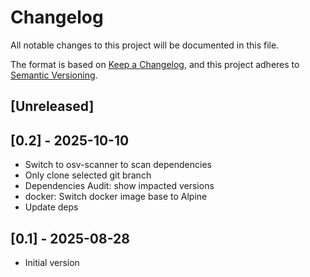 # Changelog

All notable changes to this project will be documented in this file.

The format is based on [Keep a Changelog](https://keepachangelog.com/en/1.1.0/),
and this project adheres to [Semantic Versioning](https://semver.org/spec/v2.0.0.html).

## [Unreleased]

## [0.2] - 2025-10-10
- Switch to osv-scanner to scan dependencies
- Only clone selected git branch
- Dependencies Audit: show impacted versions
- docker: Switch docker image base to Alpine
- Update deps

## [0.1] - 2025-08-28

- Initial version